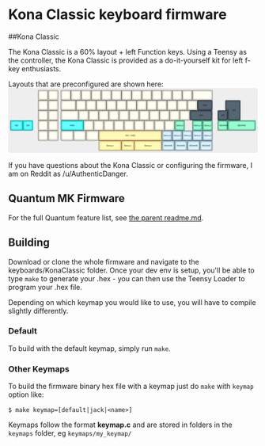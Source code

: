 Kona Classic keyboard firmware
======================

##Kona Classic

The Kona Classic is a 60% layout + left Function keys. Using a Teensy as the controller, the Kona Classic is provided as a do-it-yourself kit for left f-key enthusiasts.

Layouts that are preconfigured are shown here:
![Kona Clasic Firmware Supported Layouts](https://github.com/DangerousParts/KonaClassic/blob/master/QMKFirmware/source/KonaClassicFirmwareLayouts.png)

If you have questions about the Kona Classic or configuring the firmware, I am on Reddit as /u/AuthenticDanger.

## Quantum MK Firmware

For the full Quantum feature list, see [the parent readme.md](/doc/readme.md).

## Building

Download or clone the whole firmware and navigate to the keyboards/KonaClassic folder.
Once your dev env is setup, you'll be able to type `make` to generate your .hex - you can then use
the Teensy Loader to program your .hex file.

Depending on which keymap you would like to use, you will have to compile slightly differently.

### Default

To build with the default keymap, simply run `make`.

### Other Keymaps

To build the firmware binary hex file with a keymap just do `make` with `keymap` option like:

```
$ make keymap=[default|jack|<name>]
```

Keymaps follow the format **__keymap.c__** and are stored in folders in the `keymaps` folder, eg `keymaps/my_keymap/`
